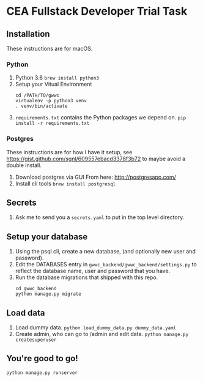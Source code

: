 # CEA Fullstack Developer Trial Task
## Installation
These instructions are for macOS.
### Python
1.  Python 3.6
    `brew install python3`
2.  Setup your Vitual Environment
    ```
    cd /PATH/TO/gwwc
    virtualenv -p python3 venv
    . venv/bin/activate
    ```
3.  `requirements.txt` contains the Python packages we depend on.
    `pip install -r requirements.txt`
### Postgres
These instructions are for how I have it setup, see <https://gist.github.com/sgnl/609557ebacd3378f3b72> to maybe avoid a double install.
1.  Download postgres via GUI
    From here: <http://postgresapp.com/>
2.  Install cli tools
    `brew install postgresql`
## Secrets
1.  Ask me to send you a `secrets.yaml` to put in the top level directory.
## Setup your database
1.  Using the psql cli, create a new database, (and optionally new user and password).
2.  Edit the DATABASES entry in `gwwc_backend/gwwc_backend/settings.py` to reflect the database name, user and password that you have.
3.  Run the database migrations that shipped with this repo.
    ```
    cd gwwc_backend
    python manage.py migrate
    ```
## Load data
1.  Load dummy data.
    `python load_dummy_data.py dummy_data.yaml`
2.  Create admin, who can go to <url>/admin and edit data.
    `python manage.py createsuperuser`
## You're good to go!
`python manage.py runserver`
